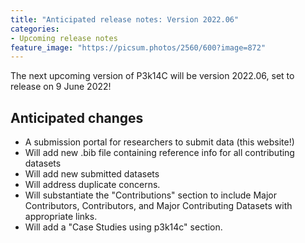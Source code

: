```yaml
---
title: "Anticipated release notes: Version 2022.06"
categories:
- Upcoming release notes
feature_image: "https://picsum.photos/2560/600?image=872"
---
```


The next upcoming version of P3k14C will be version 2022.06, set to release on 
9 June 2022!

## Anticipated changes

* A submission portal for researchers to submit data (this website!)
* Will add new .bib file containing reference info for all contributing datasets
* Will add new submitted datasets
* Will address duplicate concerns.
* Will substantiate the "Contributions" section to include Major Contributors, Contributors, and Major Contributing Datasets with appropriate links.
* Will add a "Case Studies using p3k14c" section.
